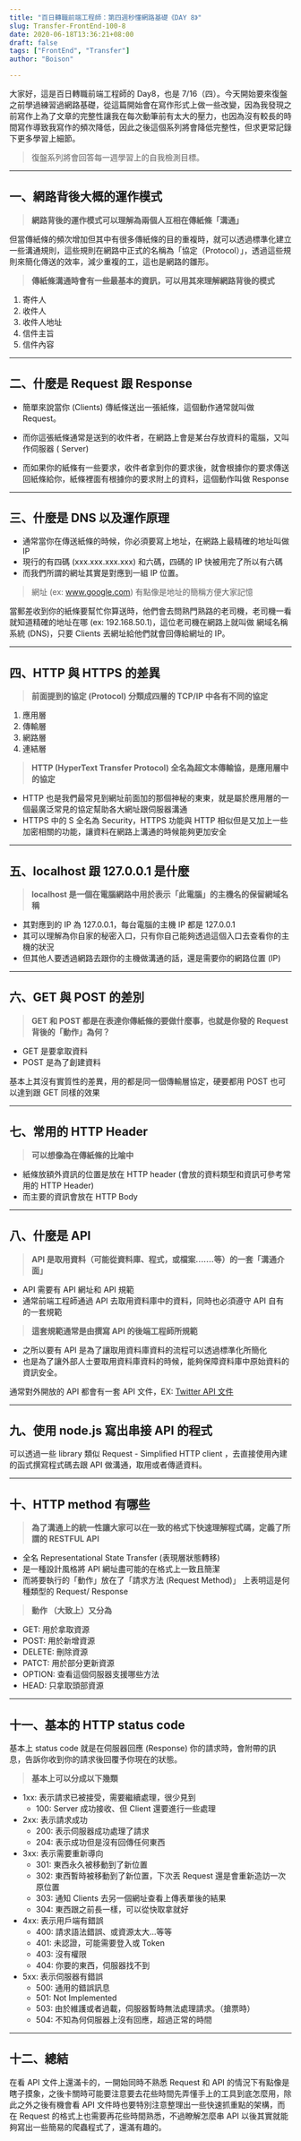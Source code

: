 ```yaml
---
title: "百日轉職前端工程師：第四週秒懂網路基礎《DAY 8》"
slug: Transfer-FrontEnd-100-8
date: 2020-06-18T13:36:21+08:00
draft: false
tags: ["FrontEnd", "Transfer"]
author: "Boison"

---
```


大家好，這是百日轉職前端工程師的 Day8，也是 7/16（四）。今天開始要來復盤之前學過練習過網路基礎，從這篇開始會在寫作形式上做一些改變，因為我發現之前寫作上為了文章的完整性讓我在每次動筆前有太大的壓力，也因為沒有較長的時間寫作導致我寫作的頻次降低，因此之後這個系列將會降低完整性，但求更常記錄下更多學習上細節。

> 復盤系列將會回答每一週學習上的自我檢測目標。

---

## 一、網路背後大概的運作模式

> **網路背後的運作模式可以理解為兩個人互相在傳紙條「溝通」**

但當傳紙條的頻次增加但其中有很多傳紙條的目的重複時，就可以透過標準化建立一些溝通規則，這些規則在網路中正式的名稱為「協定（Protocol）」，透過這些規則來簡化傳送的效率，減少重複的工，這也是網路的雛形。

> **傳紙條溝通時會有一些最基本的資訊，可以用其來理解網路背後的模式**

1. 寄件人
2. 收件人
3. 收件人地址
4. 信件主旨
5. 信件內容

---

## 二、什麼是 Request 跟 Response

- 簡單來說當你 (Clients) 傳紙條送出一張紙條，這個動作通常就叫做 Request。

- 而你這張紙條通常是送到的收件者，在網路上會是某台存放資料的電腦，又叫作伺服器 ( Server)

- 而如果你的紙條有一些要求，收件者拿到你的要求後，就會根據你的要求傳送回紙條給你，紙條裡面有根據你的要求附上的資料，這個動作叫做 Response

---

## 三、什麼是 DNS 以及運作原理

- 通常當你在傳送紙條的時候，你必須要寫上地址，在網路上最精確的地址叫做 IP
- 現行的有四碼 (xxx.xxx.xxx.xxx) 和六碼，四碼的 IP 快被用完了所以有六碼
- 而我們所謂的網址其實是對應到一組 IP 位置。

> 網址 (ex: www.google.com) 有點像是地址的簡稱方便大家記憶

當郵差收到你的紙條要幫忙你算送時，他們會去問熟門熟路的老司機，老司機一看就知道精確的地址在哪 (ex: 192.168.50.1)，這位老司機在網路上就叫做 網域名稱系統 (DNS)，只要 Clients 丟網址給他們就會回傳給網址的 IP。

---

## 四、HTTP 與 HTTPS 的差異

> **前面提到的協定 (Protocol) 分類成四層的 TCP/IP 中各有不同的協定**

1. 應用層
2. 傳輸層
3. 網路層
4. 連結層

> **HTTP (HyperText Transfer Protocol) 全名為超文本傳輸協，是應用層中的協定**

- HTTP 也是我們最常見到網址前面加的那個神秘的東東，就是屬於應用層的一個最廣泛常見的協定幫助各大網址跟伺服器溝通
- HTTPS 中的 S 全名為 Security，HTTPS 功能與 HTTP 相似但是又加上一些加密相關的功能，讓資料在網路上溝通的時候能夠更加安全

---

## 五、localhost 跟 127.0.0.1 是什麼

> **localhost 是一個在電腦網路中用於表示「此電腦」的主機名的保留網域名稱**

- 其對應到的 IP 為 127.0.0.1，每台電腦的主機 IP 都是 127.0.0.1
- 其可以理解為你自家的秘密入口，只有你自己能夠透過這個入口去查看你的主機的狀況
- 但其他人要透過網路去跟你的主機做溝通的話，還是需要你的網路位置 (IP)

---

## 六、GET 與 POST 的差別

> **GET 和 POST 都是在表達你傳紙條的要做什麼事，也就是你發的 Request 背後的「動作」為何？**

- GET 是要拿取資料
- POST 是為了創建資料

基本上其沒有實質性的差異，用的都是同一個傳輸層協定，硬要都用 POST 也可以達到跟 GET 同樣的效果

---

## 七、常用的 HTTP Header

> **可以想像為在傳紙條的比喻中**

- 紙條放額外資訊的位置是放在 HTTP header (會放的資料類型和資訊可參考常用的 HTTP Header)
- 而主要的資訊會放在 HTTP Body

---

## 八、什麼是 API

> **API 是取用資料（可能從資料庫、程式，或檔案.......等）的一套「溝通介面」**

- API 需要有 API 網址和 API 規範
- 通常前端工程師通過 API 去取用資料庫中的資料，同時也必須遵守 API 自有的一套規範

> **這套規範通常是由撰寫 API 的後端工程師所規範**

- 之所以要有 API 是為了讓取用資料庫資料的流程可以透過標準化所簡化
- 也是為了讓外部人士要取用資料庫資料的時候，能夠保障資料庫中原始資料的資訊安全。

通常對外開放的 API 都會有一套 API 文件，EX: [Twitter API 文件](https://dev.twitch.tv/docs/api)

---

## 九、使用 node.js 寫出串接 API 的程式

可以透過一些 library 類似 Request - Simplified HTTP client ，去直接使用內建的函式撰寫程式碼去跟 API 做溝通，取用或者傳遞資料。

---

## 十、HTTP method 有哪些

> **為了溝通上的統一性讓大家可以在一致的格式下快速理解程式碼，定義了所謂的 RESTFUL API**

- 全名 Representational State Transfer (表現層狀態轉移)
- 是一種設計風格將 API 網址盡可能的在格式上一致且簡潔
- 而將要執行的「動作」放在了「請求方法 (Request Method)」 上表明這是何種類型的 Request/ Response

> **動作 （大致上）又分為**

- GET: 用於拿取資源
- POST: 用於新增資源
- DELETE: 刪除資源
- PATCT: 用於部分更新資源
- OPTION: 查看這個伺服器支援哪些方法
- HEAD: 只拿取頭部資源

---

## 十一、基本的 HTTP status code

基本上 status code 就是在伺服器回應 (Response) 你的請求時，會附帶的訊息，告訴你收到你的請求後回覆予你現在的狀態。

> **基本上可以分成以下幾類**

- 1xx: 表示請求已被接受，需要繼續處理，很少見到
  - 100: Server 成功接收、但 Client 還要進行一些處理
- 2xx: 表示請求成功
  - 200: 表示伺服器成功處理了請求
  - 204: 表示成功但是沒有回傳任何東西
- 3xx: 表示需要重新導向
  - 301: 東西永久被移動到了新位置
  - 302: 東西暫時被移動到了新位置，下次丟 Request 還是會重新造訪一次原位置
  - 303: 通知 Clients 去另一個網址查看上傳表單後的結果
  - 304: 東西跟之前長一樣，可以從快取拿就好
- 4xx: 表示用戶端有錯誤
  - 400: 請求語法錯誤、或資源太大…等等
  - 401: 未認證，可能需要登入或 Token
  - 403: 沒有權限
  - 404: 你要的東西，伺服器找不到
- 5xx: 表示伺服器有錯誤
  - 500: 通用的錯誤訊息
  - 501: Not Implemented
  - 503: 由於維護或者過載，伺服器暫時無法處理請求。（搶票時）
  - 504: 不知為何伺服器上沒有回應，超過正常的時間

---

## 十二、總結

在看 API 文件上還滿卡的，一開始同時不熟悉 Request 和 API 的情況下有點像是瞎子摸象，之後卡關時可能要注意要去花些時間先弄懂手上的工具到底怎麼用，除此之外之後有機會看 API 文件時也要特別注意整理出一些快速抓重點的架構，而在 Request 的格式上也需要再花些時間熟悉，不過瞭解怎麼串 API 以後其實就能夠寫出一些簡易的爬蟲程式了，還滿有趣的。
